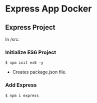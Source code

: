 # Express App Docker

## Express Project

In /src:

### Initialize ES6 Project

`$ npm init es6 -y`

* Creates package.json file.

### Add Express

`$ npm i express`